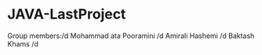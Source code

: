 # JAVA-LastProject

Group members:/d
Mohammad ata Pooramini  /d
Amirali Hashemi /d
Baktash Khams /d
